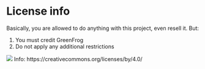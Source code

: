 # License info

Basically, you are allowed to do anything with this project, even resell it. But:

1. You must credit GreenFrog
2. Do not apply any additional restrictions

<img src="https://mirrors.creativecommons.org/presskit/buttons/88x31/png/by.png">
Info: https://creativecommons.org/licenses/by/4.0/

